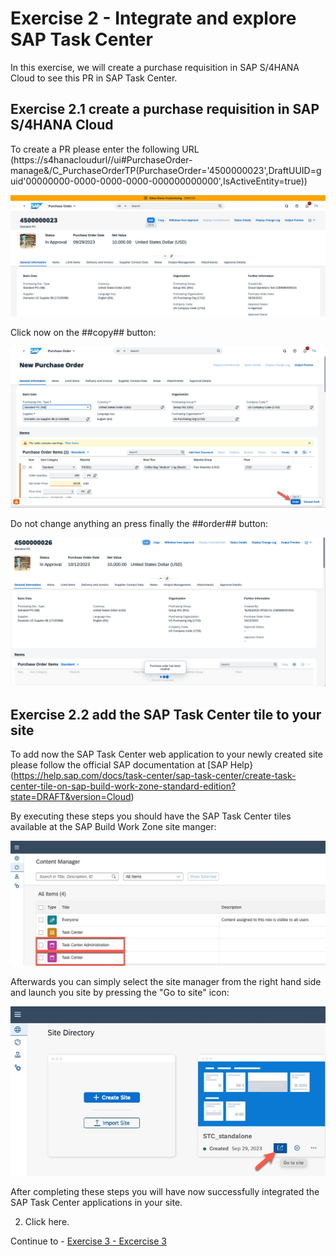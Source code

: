 # Exercise 2 - Integrate and explore SAP Task Center

In this exercise, we will create a purchase requisition in SAP S/4HANA Cloud to see this PR in SAP Task Center.

## Exercise 2.1 create a purchase requisition in SAP S/4HANA Cloud

To create a PR please enter the following URL (https://s4hanacloudurl//ui#PurchaseOrder-manage&/C_PurchaseOrderTP(PurchaseOrder='4500000023',DraftUUID=guid'00000000-0000-0000-0000-000000000000',IsActiveEntity=true))

![](images/s4prcopy.jpg)

Click now on the ##copy## button:

![](images/s4prcopy_order.jpg)

Do not change anything an press finally the ##order## button:

![](images/s4prcopy_success.jpg)


## Exercise 2.2 add the SAP Task Center tile to your site

To add now the SAP Task Center web application to your newly created site please follow the official SAP documentation at [SAP Help}(https://help.sap.com/docs/task-center/sap-task-center/create-task-center-tile-on-sap-build-work-zone-standard-edition?state=DRAFT&version=Cloud)

By executing these steps you should have the SAP Task Center tiles available at the SAP Build Work Zone site manger:

![](images/content_manager_tc.jpg)

Afterwards you can simply select the site manager from the right hand side and launch you site by pressing the "Go to site" icon:

![](images/stc_launch.jpg)

After completing these steps you will have now successfully integrated the SAP Task Center applications in your site.


2.	Click here.


Continue to - [Exercise 3 - Excercise 3 ](../ex3/README.md)
